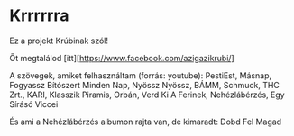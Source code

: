 # Krrrrrra
Ez a projekt Krúbinak szól!

Őt megtalálod [itt][https://www.facebook.com/azigazikrubi/]

A szövegek, amiket felhasználtam (forrás: youtube): PestiEst, Másnap, Fogyassz Bítószert Minden Nap, Nyössz Nyössz, BÁMM, Schmuck, THC Zrt., KARI, Klasszik Piramis, Orbán, Verd Ki A Ferinek, Nehézlábérzés, Egy Sírásó Viccei

És ami a Nehézlábérzés albumon rajta van, de kimaradt: Dobd Fel Magad